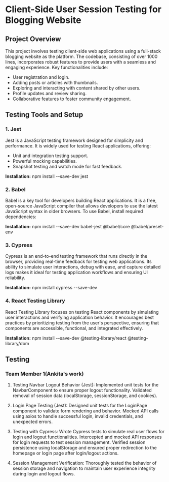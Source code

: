 # Client-Side User Session Testing for Blogging Website

## Project Overview

This project involves testing client-side web applications using a full-stack blogging website as the platform. The codebase, consisting of over 1000 lines, incorporates robust features to provide users with a seamless and engaging experience. Key functionalities include:

- User registration and login.
- Adding posts or articles with thumbnails.
- Exploring and interacting with content shared by other users.
- Profile updates and review sharing.
- Collaborative features to foster community engagement.

## Testing Tools and Setup

### 1. **Jest**
Jest is a JavaScript testing framework designed for simplicity and performance. It is widely used for testing React applications, offering:

- Unit and integration testing support.
- Powerful mocking capabilities.
- Snapshot testing and watch mode for fast feedback.

**Installation:**
npm install --save-dev jest

### 2. **Babel**
Babel is a key tool for developers building React applications. It is a free, open-source JavaScript compiler that allows developers to use the latest JavaScript syntax in older browsers. To use Babel, install required dependencies:

**Installation:**
npm install --save-dev babel-jest @babel/core @babel/preset-env

### 3. **Cypress**
Cypress is an end-to-end testing framework that runs directly in the browser, providing real-time feedback for testing web applications. Its ability to simulate user interactions, debug with ease, and capture detailed logs makes it ideal for testing application workflows and ensuring UI reliability.

**Installation:**
npm install cypress --save-dev

### 4. **React Testing Library**
React Testing Library focuses on testing React components by simulating user interactions and verifying application behavior. It encourages best practices by prioritizing testing from the user's perspective, ensuring that components are accessible, functional, and integrated effectively.

**Installation:**
npm install --save-dev @testing-library/react @testing-library/dom

## Testing

### Team Member 1(Ankita's work)
1. Testing Navbar Logout Behavior (Jest):
    Implemented unit tests for the NavbarComponent to ensure proper logout functionality.
    Validated removal of session data (localStorage, sessionStorage, and cookies).

2. Login Page Testing (Jest):
    Designed unit tests for the LoginPage component to validate form rendering and behavior.
    Mocked API calls using axios to handle successful login, invalid credentials, and unexpected errors.

3. Testing with Cypress:
    Wrote Cypress tests to simulate real user flows for login and logout functionalities.
    Intercepted and mocked API responses for login requests to test session management.
    Verified session persistence using localStorage and ensured proper redirection to the homepage or login page after login/logout actions.

4. Session Management Verification:
    Thoroughly tested the behavior of session storage and navigation to maintain user experience integrity during login and logout flows.
    

